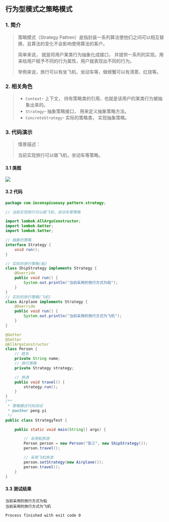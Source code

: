 ## 行为型模式之策略模式

### 1. 简介

> 策略模式（Strategy Pattren）是指封装一系列算法使他们之间可以相互替换，且算法的变化不会影响使用算法的客户。
>
> 简单来说， 就是将用户某类行为抽象化成接口， 并提供一系列的实现。用来给用户赋予不同的行为属性，用户就表现出不同的行为。
>
> 举例来说，旅行可以有坐飞机、坐动车等，做螃蟹可以有清蒸、红烧等。

### 2. 相关角色

> - `Context`- 上下文， 持有策略类的引用，也就是该用户的某类行为被抽象出来的。
> - `Strategy`-  抽象策略接口， 用来定义抽象策略方法。
> - `ConcreteStrategy`-  实际的策略类， 实现抽象策略。

### 3. 代码演示

> 情景描述：
>
>  当前实现旅行可以做飞机，坐动车等策略。

#### 3.1 类图

![](https://raw.githubusercontent.com/inconspicuousy-start/image/master/20200930155244.png)

#### 3.2 代码

```java
package com.inconspicuousy.pattern.strategy;

// 当前实现旅行可以做飞机，坐动车等策略

import lombok.AllArgsConstructor;
import lombok.Getter;
import lombok.Setter;

// 抽象的策略
interface Strategy {
    void run();
}

// 实际的旅行策略(船)
class ShipStrategy implements Strategy {
    @Override
    public void run() {
        System.out.println("当前采用的旅行方式为船");
    }
}
// 实际的旅行策略(飞机)
class Airplane implements Strategy {
    @Override
    public void run() {
        System.out.println("当前采用的旅行方式为飞机");
    }
}

@Getter
@Setter
@AllArgsConstructor
class Person {
    // 姓名
    private String name;
    // 旅行策略
    private Strategy strategy;

    // 旅游
    public void travel() {
        strategy.run();
    }
}
/**
 * 策略模式代码测试
 * @author peng.yi
 */
public class StrategyTest {

    public static void main(String[] args) {

        // 采用船旅游
        Person person = new Person("张三", new ShipStrategy());
        person.travel();

        // 采用飞机旅游
        person.setStrategy(new Airplane());
        person.travel();
    }
}
```

#### 3.3 测试结果

```
当前采用的旅行方式为船
当前采用的旅行方式为飞机

Process finished with exit code 0
```

